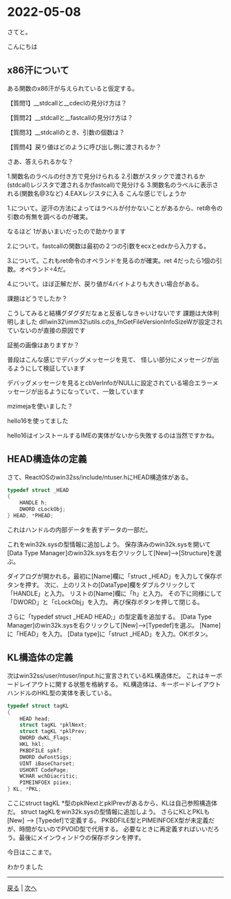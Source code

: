 # 2022-05-08

さてと。

こんにちは

## x86汗について

ある関数のx86汗が与えられていると仮定する。

【質問1】__stdcallと__cdeclの見分け方は？

【質問2】__stdcallと__fastcallの見分け方は？

【質問3】__stdcallのとき、引数の個数は？

【質問4】戻り値はどのように呼び出し側に渡されるか？

さあ、答えられるかな？

1.関数名のラベルの付き方で見分けられる
2.引数がスタックで渡されるか(stdcall)レジスタで渡されるか(fastcall)で見分ける
3.関数名のラベルに表示される(関数名@3など)
4.EAXレジスタに入る
こんな感じでしょうか

1.について。逆汗の方法によってはラベルが付かないことがあるから、ret命令の引数の有無を調べるのが確実。

なるほど
1があいまいだったので助かります

2.について。fastcallの関数は最初の２つの引数をecxとedxから入力する。

3.について。これもret命令のオペランドを見るのが確実。ret 4だったら1個の引数。オペランド÷4だ。

4.について。ほぼ正解だが、戻り値が4バイトよりも大きい場合がある。

課題はどうでしたか？

こうしてみると結構グダグダだなぁと反省しなきゃいけないです
課題は大体判明しました
dll\win32\imm32\utils.cのs_fnGetFileVersionInfoSizeWが設定されていないのが直接の原因です

証拠の画像はありますか？

普段はこんな感じでデバッグメッセージを見て、
怪しい部分にメッセージが出るようにして検証しています

デバッグメッセージを見るとcbVerInfoがNULLに設定されている場合エラーメッセージが出るようになっていて、一致しています

mzimejaを使いました？

hello16を使ってました

hello16はインストールするIMEの実体がないから失敗するのは当然ですかね。

## HEAD構造体の定義

さて、ReactOSのwin32ss/include/ntuser.hにHEAD構造体がある。

```c
typedef struct _HEAD
{
    HANDLE h;
    DWORD cLockObj;
} HEAD, *PHEAD;
```

これはハンドルの内部データを表すデータの一部だ。

これをwin32k.sysの型情報に追加しよう。
保存済みのwin32k.sysを開いて[Data Type Manager]のwin32k.sysを右クリックして[New]-->[Structure]を選ぶ。

ダイアログが開かれる。最初に[Name]欄に「struct _HEAD」を入力して保存ボタンを押す。
次に、上のリストの[DataType]欄をダブルクリックして「HANDLE」と入力。
リストの[Name]欄に「h」と入力。
その下に同様にして「DWORD」と「cLockObj」を入力。
再び保存ボタンを押して閉じる。

さらに「typedef struct _HEAD HEAD;」の型定義を追加する。
[Data Type Manager]のwin32k.sysを右クリックして[New]-->[Typedef]を選ぶ。
[Name]に「HEAD」を入力。
[Data type]に「struct _HEAD」を入力。OKボタン。

## KL構造体の定義

次はwin32ss/user/ntuser/input.hに宣言されているKL構造体だ。
これはキーボードレイアウトに関する状態を格納する。
KL構造体は、キーボードレイアウトハンドルのHKL型の実体を表している。

```c
typedef struct tagKL
{
    HEAD head;
    struct tagKL *pklNext;
    struct tagKL *pklPrev;
    DWORD dwKL_Flags;
    HKL hkl;
    PKBDFILE spkf;
    DWORD dwFontSigs;
    UINT iBaseCharset;
    USHORT CodePage;
    WCHAR wchDiacritic;
    PIMEINFOEX piiex;
} KL, *PKL;
```

ここにstruct tagKL *型のpklNextとpklPrevがあるから、KLは自己参照構造体だ。
struct tagKLをwin32k.sysの型情報に追加しよう。
さらにKLとPKLも[New] --> [Typedef]で定義する。
PKBDFILE型とPIMEINFOEX型が未定義だが、時間がないのでPVOID型で代用する。
必要なときに再定義すればいいだろう。最後にメインウィンドウの保存ボタンを押す。

今日はここまで。

わかりました

---

[戻る](2022-05-07.md) | [次へ](2022-05-14.md)
